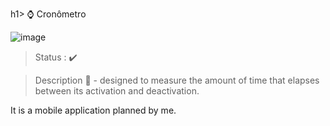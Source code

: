 h1> ⌚ Cronômetro </h1>


![image](https://user-images.githubusercontent.com/79093569/118305937-0f194680-b4bf-11eb-931d-1f9674531127.png)


> Status : ✔️

>Description 📖 - designed to measure the amount of time that elapses between its activation and deactivation.

It is a mobile application planned by me.
